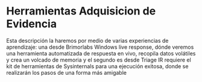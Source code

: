 # Herramientas Adquisicion de Evidencia
Esta descripción la haremos por medio de varias experiencias de aprendizaje: una desde Brimorlabs Windows live response, dónde veremos una herramienta automatizada de respuesta en vivo, recopila datos volátiles y crea un volcado de memoria y el segundo es desde Triage IR requiere el kit de herramientas de Sysinternals para una ejecución exitosa, donde se realizarán los pasos de una forma más amigable
